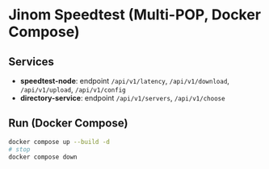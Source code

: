 # Jinom Speedtest (Multi-POP, Docker Compose)

## Services
- **speedtest-node**: endpoint `/api/v1/latency`, `/api/v1/download`, `/api/v1/upload`, `/api/v1/config`
- **directory-service**: endpoint `/api/v1/servers`, `/api/v1/choose`

## Run (Docker Compose)
```bash
docker compose up --build -d
# stop
docker compose down
